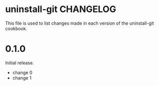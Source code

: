 # uninstall-git CHANGELOG

This file is used to list changes made in each version of the uninstall-git cookbook.

# 0.1.0

Initial release.

- change 0
- change 1

